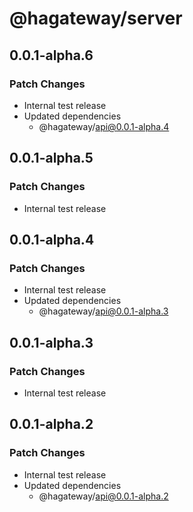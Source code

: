 # @hagateway/server

## 0.0.1-alpha.6

### Patch Changes

- Internal test release
- Updated dependencies
  - @hagateway/api@0.0.1-alpha.4

## 0.0.1-alpha.5

### Patch Changes

- Internal test release

## 0.0.1-alpha.4

### Patch Changes

- Internal test release
- Updated dependencies
  - @hagateway/api@0.0.1-alpha.3

## 0.0.1-alpha.3

### Patch Changes

- Internal test release

## 0.0.1-alpha.2

### Patch Changes

- Internal test release
- Updated dependencies
  - @hagateway/api@0.0.1-alpha.2
